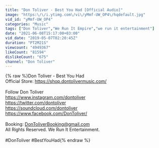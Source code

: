```yaml
---
title: "Don Toliver - Best You Had [Official Audio]"
image: "https:\/\/i.ytimg.com\/vi\/yMmf-UW_OP4\/hqdefault.jpg"
vid_id: "yMmf-UW_OP4"
categories: "Music"
tags: ["Don Toliver","We Run It Empire","we run it entertainment"]
date: "2021-06-08T15:17:00+03:00"
vid_date: "2019-05-07T02:20:45Z"
duration: "PT2M21S"
viewcount: "4949367"
likeCount: "81594"
dislikeCount: "675"
channel: "Don Toliver"
---
```

{% raw %}Don Toliver - Best You Had<br />Official Store: <a rel="nofollow" target="blank" href="https://shop.dontolivermusic.com/">https://shop.dontolivermusic.com/</a><br /><br />Follow Don Toliver<br /><a rel="nofollow" target="blank" href="https://www.instagram.com/dontoliver">https://www.instagram.com/dontoliver</a><br /><a rel="nofollow" target="blank" href="https://twitter.com/dontoliver">https://twitter.com/dontoliver</a><br /><a rel="nofollow" target="blank" href="https://soundcloud.com/dontoliver">https://soundcloud.com/dontoliver</a><br /><a rel="nofollow" target="blank" href="https://www.facebook.com/DonToliver/">https://www.facebook.com/DonToliver/</a><br /><br />Booking: DonToliverBooking@gmail.com<br />All Rights Reserved. We Run It Entertainment.<br /><br />#DonToliver #BestYouHad{% endraw %}
